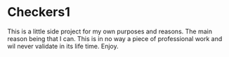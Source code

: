 # Checkers1

This is a little side project for my own purposes and reasons. 
The main reason being that I can.
This is in no way a piece of professional work and wil never validate in its life time.
Enjoy.

